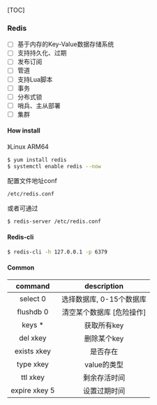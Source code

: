 [TOC]

### Redis

- [ ] 基于内存的Key-Value数据存储系统
- [ ] 支持持久化、过期
- [ ] 发布订阅
- [ ] 管道
- [ ] 支持Lua脚本
- [ ] 事务
- [ ] 分布式锁
- [ ] 哨兵、主从部署
- [ ] 集群

#### How install

》Linux ARM64

~~~bash
$ yum install redis
$ systemctl enable redis --now
~~~

配置文件地址conf

~~~bash
/etc/redis.conf
~~~

或者可通过

~~~bash
$ redis-server /etc/redis.conf
~~~

#### Redis-cli

~~~bash
$ redis-cli -h 127.0.0.1 -p 6379
~~~

#### Common

|    command    |        description        |
| :-----------: | :-----------------------: |
|   select 0    | 选择数据库, 0-15个数据库  |
|   flushdb 0   | 清空某个数据库 [危险操作] |
|    keys *     |        获取所有key        |
|   del xkey    |        删除某个key        |
|  exists xkey  |         是否存在          |
|   type xkey   |        value的类型        |
|   ttl xkey    |       剩余存活时间        |
| expire xkey 5 |       设置过期时间        |